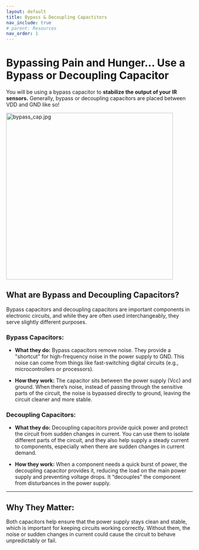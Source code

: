 ```yaml
---
layout: default
title: Bypass & Decoupling Capactitors
nav_include: true
# parent: Resources
nav_order: 1
---
```


# Bypassing Pain and Hunger... Use a Bypass or Decoupling Capacitor

You will be using a bypass capacitor to **stabilize the output of your IR sensors.** Generally, bypass or decoupling capacitors are placed between VDD and GND like so!  
  
<img src="{{ '/_assets/images/bypass_cap.jpg' | prepend: site.baseurl }}" alt="bypass_cap.jpg" width=450 height=450>


## What are Bypass and Decoupling Capacitors?
Bypass capacitors and decoupling capacitors are important components in electronic circuits, and while they are often used interchangeably, they serve slightly different purposes.

### Bypass Capacitors:
- **What they do:** Bypass capacitors remove noise. They provide a "shortcut" for high-frequency noise in the power supply to GND. This noise can come from things like fast-switching digital circuits (e.g., microcontrollers or processors).

- **How they work:** The capacitor sits between the power supply (Vcc) and ground. When there’s noise, instead of passing through the sensitive parts of the circuit, the noise is bypassed directly to ground, leaving the circuit cleaner and more stable.

### Decoupling Capacitors:
- **What they do:** Decoupling capacitors provide quick power and protect the circuit from sudden changes in current. You can use them to isolate different parts of the circuit, and they also help supply a steady current to components, especially when there are sudden changes in current demand.

- **How they work:** When a component needs a quick burst of power, the decoupling capacitor provides it, reducing the load on the main power supply and preventing voltage drops. It “decouples” the component from disturbances in the power supply.

---

## Why They Matter:
Both capacitors help ensure that the power supply stays clean and stable, which is important for keeping circuits working correctly. Without them, the noise or sudden changes in current could cause the circuit to behave unpredictably or fail.
